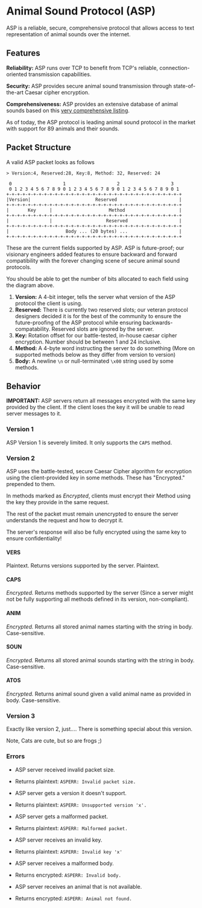 # Animal Sound Protocol (ASP)
ASP is a reliable, secure, comprehensive protocol that allows access to text representation of animal sounds over the internet.

## Features
**Reliability:** ASP runs over TCP to benefit from TCP's reliable, connection-oriented transmission capabilities.

**Security:** ASP provides secure animal sound transmission through state-of-the-art Caesar cipher encryption.

**Comprehensiveness:** ASP provides an extensive database of animal sounds based on this [very comprehensive listing](https://en.wikipedia.org/wiki/List_of_animal_sounds).

As of today, the ASP protocol is leading animal sound protocol in the market with support for 89 animals and their sounds.

## Packet Structure
A valid ASP packet looks as follows
```
> Version:4, Reserved:28, Key:8, Method: 32, Reserved: 24

 0                   1                   2                   3  
 0 1 2 3 4 5 6 7 8 9 0 1 2 3 4 5 6 7 8 9 0 1 2 3 4 5 6 7 8 9 0 1
+-+-+-+-+-+-+-+-+-+-+-+-+-+-+-+-+-+-+-+-+-+-+-+-+-+-+-+-+-+-+-+-+
|Version|                        Reserved                       |
+-+-+-+-+-+-+-+-+-+-+-+-+-+-+-+-+-+-+-+-+-+-+-+-+-+-+-+-+-+-+-+-+
|       Key     |                     Method                    |
+-+-+-+-+-+-+-+-+-+-+-+-+-+-+-+-+-+-+-+-+-+-+-+-+-+-+-+-+-+-+-+-+
|               |                    Reserved                   |
+-+-+-+-+-+-+-+-+-+-+-+-+-+-+-+-+-+-+-+-+-+-+-+-+-+-+-+-+-+-+-+-+
|                     Body ... (20 bytes) ...                   |
+-+-+-+-+-+-+-+-+-+-+-+-+-+-+-+-+-+-+-+-+-+-+-+-+-+-+-+-+-+-+-+-+
```

These are the current fields supported by ASP. ASP is future-proof; our visionary engineers added features to ensure backward and forward compatibility with the forever changing scene of secure animal sound protocols.

You should be able to get the number of bits allocated to each field using the diagram above.

1. **Version:** A 4-bit integer, tells the server what version of the ASP protocol the client is using.
2. **Reserved:** There is currently two reserved slots; our veteran protocol designers decided it is for the best of the community to ensure the future-proofing of the ASP protocol while ensuring backwards-compatability. Reserved slots are ignored by the server.
3. **Key:** Rotation offset for our battle-tested, in-house caesar cipher encryption. Number should be between 1 and 24 inclusive.
4. **Method:** A 4-byte word instructing the server to do something (More on supported methods below as they differ from version to version)
5. **Body:** A newline `\n` or null-terminated `\x00` string used by some methods.

## Behavior
**IMPORTANT:** ASP servers return all messages encrypted with the same key provided by the client. If the client loses the key it will be unable to read server messages to it.

### Version 1
ASP Version 1 is severely limited. It only supports the `CAPS` method.

### Version 2
ASP uses the battle-tested, secure Caesar Cipher algorithm for encryption using the client-provided key in some methods. These has "Encrypted." prepended to them.

In methods marked as *Encrypted*, clients must encrypt their Method using the key they provide in the same request.

The rest of the packet must remain unencrypted to ensure the server understands the request and how to decrypt it.

The server's response will also be fully encrypted using the same key to ensure confidentiality!

#### VERS
Plaintext. Returns versions supported by the server. Plaintext.

#### CAPS
*Encrypted.* Returns methods supported by the server (Since a server might not be fully supporting all methods defined in its version, non-compliant).

#### ANIM
*Encrypted.* Returns all stored animal names starting with the string in body. Case-sensitive.

#### SOUN
*Encrypted.* Returns all stored animal sounds starting with the string in body. Case-sensitive.

#### ATOS
*Encrypted.* Returns animal sound given a valid animal name as provided in body. Case-sensitive.

### Version 3
Exactly like version 2, just.... There is something special about this version.

Note, Cats are cute, but so are frogs ;)

### Errors
- ASP server received invalid packet size.
- Returns plaintext: `ASPERR: Invalid packet size.`

- ASP server gets a version it doesn't support.
- Returns plaintext: `ASPERR: Unsupported version 'x'.`

- ASP server gets a malformed packet.
- Returns plaintext: `ASPERR: Malformed packet.`

- ASP server receives an invalid key.
- Returns plaintext: `ASPERR: Invalid key 'x'`

- ASP server receives a malformed body.
- Returns encrypted: `ASPERR: Invalid body.`

- ASP server receives an animal that is not available.
- Returns encrypted: `ASPERR: Animal not found.`

